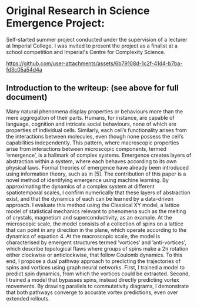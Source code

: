 # Original Research in Science Emergence Project:

Self-started summer project conducted under the supervision of a lecturer at Imperial College.  I was invited to present the project as a finalist at a school competition and Imperial's Centre for Complexity Science.

https://github.com/user-attachments/assets/6b79108d-1c2f-41d4-b7ba-fd3c05a54d4a

## Introduction to the writeup:  (see above for full document)
Many natural phenomena display properties or behaviours more than the mere aggregation of their parts. Humans, for instance, are capable of language, cognition and intricate social behaviours, none of which are properties of individual cells. Similarly, each cell’s functionality arises from the interactions between molecules, even though none possess the cell’s capabilities independently. This pattern, where macroscopic properties arise from interactions between microscopic components, termed ’emergence’, is a hallmark of complex systems. Emergence creates layers of abstraction within a system, where each behaves according to its own physical laws.
Formal theories of emergence have already been introduced using information theory, such as in [5]. The contribution of this paper is a novel method of identifying emergence using machine learning. By approximating the dynamics of a complex system at different spatiotemporal scales, I confirm numerically that these layers of abstraction exist, and that the dynamics of each can be learned by a data-driven approach.
I evaluate this method using the Classical XY model, a lattice model of statistical mechanics relevant to phenomena such as the melting of crystals, magnetism and superconductivity, as an example. At the microscopic scale, the model consists of a collection of spins on a lattice that can point in any direction in the plane, which operate according to the dynamics of equation 4. At the macroscopic scale, the model is characterised by emergent structures termed ’vortices’ and ’anti-vortices’, which describe topological flaws where groups of spins make a 2π rotation either clockwise or anticlockwise, that follow Coulomb dynamics.
To this end, I propose a dual pathway approach to predicting the trajectories of spins and vortices using graph neural networks. First, I trained a model to predict spin dynamics, from which the vortices could be extracted. Second, I trained a model that bypasses spins, instead directly predicting vortex movements. By drawing parallels to commutativity diagrams, I demonstrate that both pathways converge to accurate vortex predictions, even over extended rollouts.
